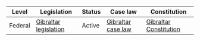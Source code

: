 | Level | Legislation | Status | Case law | Constitution |
|---|---|---|---|---|
| Federal | [Gibraltar legislation](https://www.gibraltar.gov.gi/legislation/) | Active | [Gibraltar case law](https://www.gibraltarlawcourts.gov.gi/) | [Gibraltar Constitution](https://www.gibraltar.gov.gi/aboutgibraltar/constitution/) |